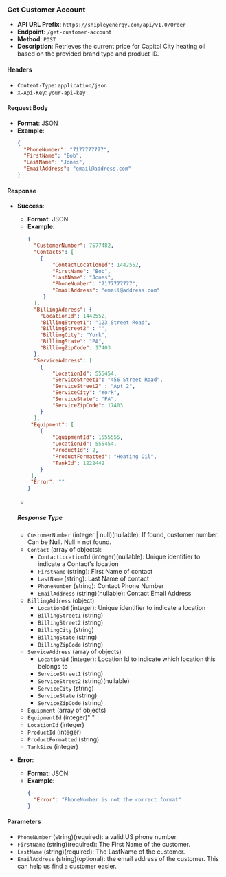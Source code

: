 ### Get Customer Account 
- **API URL Prefix**: `https://shipleyenergy.com/api/v1.0/Order`
- **Endpoint**: `/get-customer-account`
- **Method**: `POST`
- **Description**: Retrieves the current price for Capitol City heating oil based on the provided brand type and product ID.

#### Headers
- `Content-Type`: `application/json`
- `X-Api-Key`: `your-api-key`

#### Request Body
- **Format**: JSON
- **Example**:
    ```json
    {
      "PhoneNumber": "7177777777",
      "FirstName": "Bob", 
      "LastName": "Jones", 
      "EmailAddress": "email@address.com"
    }
    ```

#### Response
- **Success**:
  - **Format**: JSON
  - **Example**:
    ```json
    {
      "CustomerNumber": 7577482, 
      "Contacts": [
        {
            "ContactLocationId": 1442552,
            "FirstName": "Bob", 
            "LastName": "Jones",
            "PhoneNumber": "7177777777",
            "EmailAddress": "email@address.com"
         }
      ],
      "BillingAddress": {
        "LocationId": 1442552,
        "BillingStreet1": "123 Street Road", 
        "BillingStreet2" : "", 
        "BillingCity": "York",
        "BillingState": "PA", 
        "BillingZipCode": 17403
      },
      "ServiceAddress": [
        {
            "LocationId": 555454, 
            "ServiceStreet1": "456 Street Road", 
            "ServiceStreet2" : "Apt 2", 
            "ServiceCity": "York",
            "ServiceState": "PA", 
            "ServiceZipCode": 17403
        }
      ],
     "Equipment": [
        {
            "EquipmentId": 1555555,
            "LocationId": 555454, 
            "ProductId": 2,
            "ProductFormatted": "Heating Oil", 
            "TankId": 1222442
        }
     ], 
     "Error": ""
    }
    ```
  - 
  ##### Response Type

  - `CustomerNumber` (integer | null)(nullable): If found, customer number. Can be Null. Null = not found. 
  - `Contact` (array of objects):
    - `ContactLocationId` (integer)(nullable): Unique identifier to indicate a Contact's location 
    - `FirstName` (string): First Name of contact
    - `LastName` (string): Last Name of contact
    - `PhoneNumber` (string): Contact Phone Number
    - `EmailAddress` (string)(nullable):  Contact Email Address
  - `BillingAddress` (object)
    - `LocationId` (integer): Unique identifier to indicate a location
    - `BillingStreet1` (string)
    - `BillingStreet2` (string)
    - `BillingCity` (string)
    - `BillingState` (string)
    - `BillingZipCode` (string)  
  - `ServiceAddress` (array of objects)
    - `LocationId` (integer): Location Id to indicate which location this belongs to 
    - `ServiceStreet1` (string) 
    - `ServiceStreet2` (string)(nullable) 
    - `ServiceCity` (string) 
    - `ServiceState` (string) 
    - `ServiceZipCode` (string) 
   - `Equipment` (array of objects)
    - `EquipmentId` (integer)" "
    - `LocationId` (integer)
    - `ProductId` (integer)
    - `ProductFormatted` (string)
    - `TankSize` (integer)

- **Error**:
  - **Format**: JSON
  - **Example**:
    ```json
    {
      "Error": "PhoneNumber is not the correct format"
    }
    ```

#### Parameters
- `PhoneNumber` (string)(required): a valid US phone number.
- `FirstName` (string)(required): The First Name of the customer.
- `LastName` (string)(required): The LastName of the customer.
- `EmailAddress` (string)(optional): the email address of the customer. This can help us find a customer easier.
